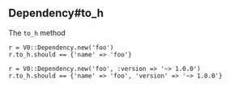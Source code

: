 ## Dependency#to_h

The `to_h` method

    r = V0::Dependency.new('foo')
    r.to_h.should == {'name' => 'foo'}

    r = V0::Dependency.new('foo', :version => '~> 1.0.0')
    r.to_h.should == {'name' => 'foo', 'version' => '~> 1.0.0'}

